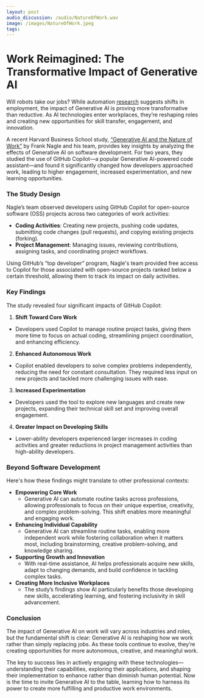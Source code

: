 ```yaml
---
layout: post 
audio_discussion: /audio/NatureOfWork.wav
image: /images/NatureOfWork.jpeg
tags: 
---
```

# Work Reimagined: The Transformative Impact of Generative AI
Will robots take our jobs? While automation [research](https://www.nber.org/system/files/working_papers/w23285/w23285.pdf) suggests shifts in employment, the impact of Generative AI is proving more transformative than reductive. As AI technologies enter workplaces, they’re reshaping roles and creating new opportunities for skill transfer, engagement, and innovation.

A recent Harvard Business School study, [“Generative AI and the Nature of Work”](https://www.hbs.edu/faculty/Pages/item.aspx?num=66593) by Frank Nagle and his team, provides key insights by analyzing the effects of Generative AI on software development. For two years, they studied the use of GitHub Copilot—a popular Generative AI-powered code assistant—and found it significantly changed how developers approached work, leading to higher engagement, increased experimentation, and new learning opportunities.

### The Study Design
Nagle’s team observed developers using GitHub Copilot for open-source software (OSS) projects across two categories of work activities:
- **Coding Activities**: Creating new projects, pushing code updates, submitting code changes (pull requests), and copying existing projects (forking).
- **Project Management**: Managing issues, reviewing contributions, assigning tasks, and coordinating project workflows.

Using GitHub’s “top developer” program, Nagle's team provided free access to Copilot for those associated with open-source projects ranked below a certain threshold, allowing them to track its impact on daily activities.

### Key Findings
The study revealed four significant impacts of GitHub Copilot:
1.	**Shift Toward Core Work**
- Developers used Copilot to manage routine project tasks, giving them more time to focus on actual coding, streamlining project coordination, and enhancing efficiency.
2.	**Enhanced Autonomous Work**
- Copilot enabled developers to solve complex problems independently, reducing the need for constant consultation. They required less input on new projects and tackled more challenging issues with ease.
3.	**Increased Experimentation**
- Developers used the tool to explore new languages and create new projects, expanding their technical skill set and improving overall engagement.
4.	**Greater Impact on Developing Skills**
- Lower-ability developers experienced larger increases in coding activities and greater reductions in project management activities than high-ability developers.

### Beyond Software Development
Here's how these findings might translate to other professional contexts:
- **Empowering Core Work**
  - Generative AI can automate routine tasks across professions, allowing professionals to focus on their unique expertise, creativity, and complex problem-solving. This shift enables more meaningful and engaging work.
- **Enhancing Individual Capability**
  - Generative AI can streamline routine tasks, enabling more independent work while fostering collaboration when it matters most, including brainstorming, creative problem-solving, and knowledge sharing.
- **Supporting Growth and Innovation**
  - With real-time assistance, AI helps professionals acquire new skills, adapt to changing demands, and build confidence in tackling complex tasks.
- **Creating More Inclusive Workplaces**
  - The study’s findings show AI particularly benefits those developing new skills, accelerating learning, and fostering inclusivity in skill advancement.
  
### Conclusion
The impact of Generative AI on work will vary across industries and roles, but the fundamental shift is clear: Generative AI is reshaping how we work rather than simply replacing jobs. As these tools continue to evolve, they’re creating opportunities for more autonomous, creative, and meaningful work.

The key to success lies in actively engaging with these technologies—understanding their capabilities, exploring their applications, and shaping their implementation to enhance rather than diminish human potential. Now is the time to invite Generative AI to the table, learning how to harness its power to create more fulfilling and productive work environments.
